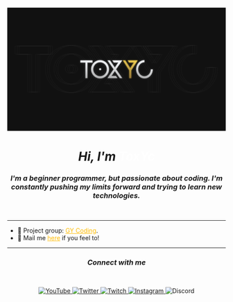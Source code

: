![srtoxyc_front](img/toxyc_githubfront.png)

<h1 align="center"><b><i>Hi, I'm <span style="color: #fff">ToxYc</span></b></i>​</h1>
<h3 align="center"><i>I'm a beginner programmer, but passionate about coding. I'm constantly pushing my limits forward and trying to learn new technologies.</i></h3>
<br>

***

- 🌌​ Project group: <a href="https://github.com/GY-CODING" style="color: #ffbc05">GY Coding</a>.
- 📧 Mail me <a href="mailto:ivm1000vm@gmail.com" style="color: #ffbc05">here</a> if you feel to!

***

<h3 align="center"><b><i>Connect with me</b></i></h3>
<br>
<div align="center">

<a href="https://www.youtube.com/c/ToxYcGD"> ![YouTube](https://img.shields.io/badge/YouTube-%23FF0000.svg?style=for-the-badge&logo=YouTube&logoColor=white) </a>
<a href="https://twitter.com/srtoxyc"> ![Twitter](https://img.shields.io/badge/Twitter-%231DA1F2.svg?style=for-the-badge&logo=Twitter&logoColor=white) </a>
<a href="https://www.twitch.tv/srtoxyc"> ![Twitch](https://img.shields.io/badge/Twitch-%239146FF.svg?style=for-the-badge&logo=Twitch&logoColor=white) </a>
<a href="https://www.instagram.com/srtoxyc/"> ![Instagram](https://img.shields.io/badge/Instagram-%23E4405F.svg?style=for-the-badge&logo=Instagram&logoColor=white) </a>
![Discord](https://img.shields.io/badge/ToxYc_8889-%237289DA.svg?style=for-the-badge&logo=discord&logoColor=white)

</div>
